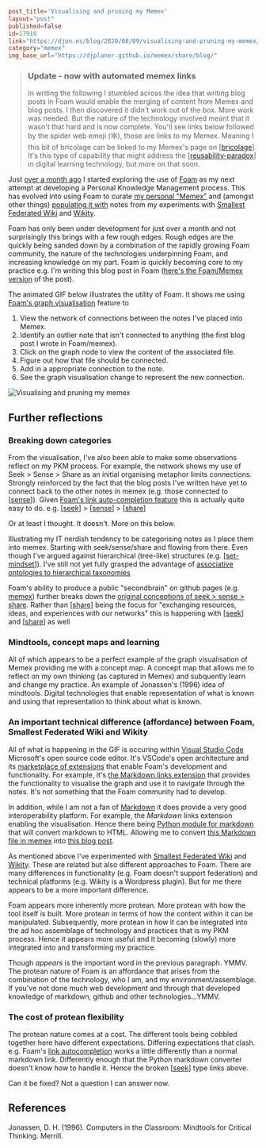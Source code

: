 ```toml
post_title='Visualising and pruning my Memex'
layout="post"
published=false
id=17918
link="https://djon.es/blog/2020/08/09/visualising-and-pruning-my-memex/"
category="memex"
img_base_url="https://djplaner.github.io/memex/share/blog/"
```

> ### Update - now with automated memex links
> In writing the following I stumbled across the idea that writing blog posts in Foam would enable the merging of content from Memex and blog posts. I then discovered it didn't work out of the box. More work was needed. But the nature of the technology involved meant that it wasn't that hard and is now complete.
>  You'll see links below followed by the spider web emoji (🕸️), those are links to my Memex.
> Meaning I this bit of bricolage can be linked to my Memex's page on [[bricolage]]. It's this type of capability that might address the [[reusability-paradox]] in digital learning technology, but more on that soon. 

Just [over a month ago](https://djon.es/blog/2020/07/06/designing-a-personal-memex-with-foam/) I started exploring the use of [Foam](https://foambubble.github.io/foam/) as my next attempt at developing a Personal Knowledge Management process. This has evolved into using Foam to curate [my personal "Memex"](https://djplaner.github.io/memex/) and (amongst other things) [populating it with](https://djon.es/blog/2020/07/07/getting-started-with-memex/) notes from my experiments with [Smallest Federated Wiki](https://en.wikipedia.org/wiki/Smallest_Federated_Wiki) and [Wikity](https://hapgood.us/2015/12/09/introducing-wikity/).

Foam has only been under development for just over a month and not surprisingly this brings with a few rough edges. Rough edges are the quickly being sanded down by a combination of the rapidly growing Foam community, the nature of the technologies underpinning Foam, and increasing knowledge on my part. Foam is quickly becoming core to my practice e.g. I'm writing this blog post in Foam ([here's the Foam/Memex version](https://djplaner.github.io/memex/share/blog/visualising-and-pruning-my-memex) of the post). 

The animated GIF below illustrates the utility of Foam. It shows me using [Foam's graph visualisation](https://foambubble.github.io/foam/graph-visualisation) feature to 
1. View the network of connections between the notes I've placed into Memex.
2. Identify an outlier note that isn't connected to anything (the first blog post I wrote in Foam/memex).
3. Click on the graph node to view the content of the associated file.
4. Figure out how that file should be connected.
6. Add in a appropriate connection to the note.
7. See the graph visualisation change to represent the new connection.

![Visualising and pruning my memex](gifs/Pruning%20my%20memex.gif)

## Further reflections 

### Breaking down categories

From the visualisation, I've also been able to make some observations reflect on my PKM process. For example, the network shows my use of Seek > Sense > Share as an initial organising metaphor limits connections. Strongly reinforced by the fact that the blog posts I've written have yet to connect back to the other notes in memex (e.g. those connected to [[sense]]). Given [Foam's link auto-completion feature](https://foambubble.github.io/foam/link-formatting-and-autocompletion) this is actually quite easy to do. e.g. [[seek]] > [[sense]] > [[share]]

Or at least I thought. It doesn't. More on this below.

Illustrating my IT nerdish tendency to be categorising notes as I place them into memex. Starting with seek/sense/share and flowing from there. Even though I've argued against hierarchical (tree-like) structures (e.g. [[set-mindset]]). I've still not yet fully grasped the advantage of [associative ontologies to hierarchical taxonomies](https://notes.andymatuschak.org/%C2%A7Note-writing_systems?stackedNotes=z29hLZHiVt7W2uss2uMpSZquAX5T6vaeSF6Cy)

Foam's ability to produce a public "secondbrain" on github pages (e.g. [memex](https://djplaner.github.io/memex/)) further breaks down the [original conceptions of seek > sense > share](https://jarche.com/2014/02/the-seek-sense-share-framework/). Rather than [[share]] being the focus for "exchanging resources, ideas, and experiences with our networks" this is happening with [[seek]] and [[share]] as well

### Mindtools, concept maps and learning

All of which appears to be a perfect example of the graph visualisation of Memex providing me with a concept map. A concept map that allows me to reflect on my own thinking (as captured in Memex) and subquently learn and change my practice. An example of Jonassen's (1996) idea of mindtools. Digital technologies that enable representation of what is known and using that representation to think about what is known.

### An important technical difference (affordance) between Foam, Smallest Federated Wiki and Wikity

All of what is happening in the GIF is occuring within [Visual Studio Code](https://code.visualstudio.com/) Microsoft's open source code editor. It's VSCode's open architecture and its [marketplace of extensions](https://marketplace.visualstudio.com/VSCode) that enable Foam's development and functionality. For example, it's [the Markdown links extension](https://marketplace.visualstudio.com/items?itemName=tchayen.markdown-links) that provides the functionality to visualise the graph and use it to navigate through the notes. It's not something that the Foam community had to develop.

In addition, while I am not a fan of [Markdown](https://en.wikipedia.org/wiki/Markdown) it does provide a very good interoperability platform. For example, the *Markdown* links extension enabling the visualisation. Hence there being [Python module for markdown](https://python-markdown.github.io/) that will convert markdown to HTML. Allowing me to convert [this Markdown file in memex](https://djplaner.github.io/memex/share/blog/visualising-and-pruning-my-memex) into [this blog post](https://djon.es/blog/2020/08/09/visualising-and-pruning-my-memex/).

As mentioned above I've experimented with [Smallest Federated Wiki](https://en.wikipedia.org/wiki/Smallest_Federated_Wiki) and [Wikity](https://hapgood.us/2015/12/09/introducing-wikity/). These are related but also different approaches to Foam. There are many differences in functionality (e.g. Foam doesn't support federation) and technical platforms (e.g. Wikity is a Wordpress plugin). But for me there appears to be a more important difference.

Foam appears more inherently more protean. More protean with how the tool itself is built. More protean in terms of how the content within it can be manipulated. Subsequently, more protean in how it can be integrated into the ad hoc assemblage of technology and practices that is my PKM process. Hence it appears more useful and it becoming (slowly) more integrated into and transforming my practice.

Though *appears* is the important word in the previous paragraph. YMMV. The protean nature of Foam is an affordance that arises from the combination of the technology, who I am, and my environment/assemblage. If you've not done much web development and through that developed knowledge of markdown, github and other technologies...YMMV.

### The cost of protean flexibility

The protean nature comes at a cost. The different tools being cobbled together here have different expectations. Differing expectations that clash. e.g. Foam's [link autocompletion](https://foambubble.github.io/foam/link-formatting-and-autocompletion) works a little differently than a normal markdown link. Differently enough that the Python markdown converter doesn't know how to handle it.  Hence the broken [[seek]] type links above.

Can it be fixed? Not a question I can answer now. 

## References

Jonassen, D. H. (1996). Computers in the Classroom: Mindtools for Critical Thinking. Merrill.


[//begin]: # "Autogenerated link references for markdown compatibility"
[reusability-paradox]: ../../sense/Bricolage/reusability-paradox "Reusability Paradox"
[sense]: ../../sense/sense "Sense"
[seek]: ../../seek/seek "Seek"
[share]: ../share "Share"
[set-mindset]: ../../sense/Bricolage/set-mindset "SET Mindset"
[//end]: # "Autogenerated link references"
[//begin]: # "Autogenerated link references for markdown compatibility"
[bricolage]: ../../sense/bricolage "Bricolage"
[reusability-paradox]: ../../sense/Bricolage/reusability-paradox "Reusability Paradox"
[sense]: ../../sense/sense "Sense"
[seek]: ../../seek/seek "Seek"
[sense]: ../../sense/sense "Sense"
[share]: ../share "Share"
[set-mindset]: ../../sense/Bricolage/set-mindset "SET Mindset"
[share]: ../share "Share"
[seek]: ../../seek/seek "Seek"
[share]: ../share "Share"
[seek]: ../../seek/seek "Seek"
[//end]: # "Autogenerated link references"